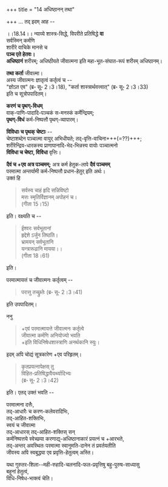 +++
title = "14 अधिष्ठानन् तथा"

+++
... तद् इदम् आह --

।।18.14।। न्याय्ये शास्त्र-सिद्धे, विपरीते प्रतिषिद्धे **वा**  
सर्वस्मिन् कर्मणि  
शारीरे वाचिके मानसे च  
**पञ्च एते हेतवः।  
अधिष्ठानं** शरीरम्;
अधिष्ठीयते जीवात्मना इति महा-भूत-संघात-रूपं शरीरम् अधिष्ठानम्।  

**तथा कर्ता** जीवात्मा।  
अस्य जीवात्मनः ज्ञातृत्वं कर्तृत्वं च --  
"ज्ञोऽत एव" (ब्र॰ सू॰ 2।3।18), "कर्ता शास्त्रार्थवत्त्वात्" (ब्र॰ सू॰ 2।3।33)  
इति च सूत्रोपपादितम्।  

**करणं च पृथग्-विधम्**  
वाक्-पाणि-पादादि-पञ्चकं स-मनस्कं कर्मेन्द्रियम्;  
**पृथग्-विधं** कर्म-निष्पत्तौ पृथग्-व्यापारम्।  

**विविधाः च पृथक् चेष्टाः** --  
चेष्टाशब्देन पञ्चात्मा वायुर् अभिधीयते;
तद्-वृत्ति-वाचिना+++(=??)+++;  
शरीरेन्द्रिय-धारकस्य प्राणापानादि-भेद-भिन्नस्य वायोः पञ्चात्मनो  
**विविधा च चेष्टा, विविधा** वृत्तिः।  

**दैवं च +एव अत्र पञ्चमम्;**
अत्र कर्म हेतुक-लापे **दैवं पञ्चमम्**  
परमात्मा अन्तर्यामी कर्म-निष्पत्तौ प्रधान-हेतुर् इति अर्थः।  
उक्तं हि  

> सर्वस्य चाहं हृदि सन्निविष्टो  
मत्तः स्मृतिर्विज्ञानम् अपोहनं च।  
(गीता 15।15) 

इति। वक्ष्यति च -- 

> ईश्वरः सर्वभूतानां  
हृद्देशे ऽर्जुन तिष्ठति।  
भ्रामयन् सर्वभूतानि  
यन्त्रारूढानि मायया।।  
(गीता 18।61) 

इति।  
  
परमात्मायत्तं च जीवात्मनः कर्तृत्वम् -- 

> परात्तु तच्छ्रुतेः (ब्र॰ सू॰ 2।3।41) 

इति उपपादितम्।  

ननु 

> +एवं परमात्मायत्ते जीवात्मनः कर्तृत्वे  
जीवात्मा कर्मणि अनियोज्यो भवति  
+इति विधिनिषेधशास्त्राणि अनर्थकानि स्युः।  

इदम् अपि चोद्यं सूत्रकारेण +एव परिहृतम्।  

> कृतप्रयत्नापेक्षस् तु  
विहित-प्रतिषिद्धावैयर्थ्यादिभ्यः  
(ब्र॰ सू॰ 2।3।42) 

इति। एतद् उक्तं भवति --

परमात्मना दत्तैः,  
तद्-आधारैः च करण-कलेवरादिभिः,  
तद्-आहित-शक्तिभिः,  
स्वयं च जीवात्मा  
तद्-आधारस् तद्-आहित-शक्तिस् सन्  
कर्मनिष्पत्तये स्वेच्छया करणाद्य्-अधिष्ठानाकारं प्रयत्नं च +आरभते,  
तद्-अन्तर् अवस्थितः परमात्मा
स्वानुमति-दानेन तं प्रवर्तयतीति  
जीवस्य अपि स्वबुद्ध्या एव प्रवृत्ति-हेतुत्वम् अस्ति।  

यथा गुरुतर-शिला--मही-रुहादि-चलनादि-फल-प्रवृत्तिषु बहु-पुरुष-साध्यासु  
बहूनां हेतुत्वं,  
विधि-निषेध-भाक्त्वं चेति।
